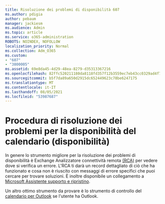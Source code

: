 ```yaml
---
title: Risoluzione dei problemi di disponibilità 607
ms.author: pdigia
author: pebaum
manager: jackiesm
ms.audience: Admin
ms.topic: article
ms.service: o365-administration
ROBOTS: NOINDEX, NOFOLLOW
localization_priority: Normal
ms.collection: Adm_O365
ms.custom:
- "607"
- "3800005"
ms.assetid: 69e8da45-4d29-48ea-8279-d35313367216
ms.openlocfilehash: 82ffc520211180da8118fd357f12b3559ec7eb43cc0329ad4f7e58f42bd8c3eb
ms.sourcegitcommit: b5f7da89a650d2915dc652449623c78be6247175
ms.translationtype: MT
ms.contentlocale: it-IT
ms.lasthandoff: 08/05/2021
ms.locfileid: "53987687"
---
```

# <a name="troubleshooting-steps-for-calendar-availability-freebusy"></a>Procedura di risoluzione dei problemi per la disponibilità del calendario (disponibilità)

In genere lo strumento migliore per la risoluzione dei problemi di disponibilità è Exchange Analizzatore connettività remota [(RCA)](https://testconnectivity.microsoft.com/Default.aspx?testId=freeBusy) per vedere dove si verifica un errore. L'RCA ti darà un record dettagliato di ciò che ha funzionato e cosa non è riuscito con messaggi di errore specifici che puoi cercare per trovare soluzioni. È inoltre disponibile un collegamento a [Microsoft Assistente supporto e ripristino](https://diagnostics.office.com/).

Un altro ottimo strumento da provare è lo strumento di controllo del [calendario per Outlook](https://www.microsoft.com/download/details.aspx?id=28786) se l'utente ha Outlook.
